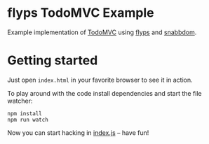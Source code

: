 flyps TodoMVC Example
=====================

Example implementation of [TodoMVC] using [flyps] and [snabbdom].

[TodoMVC]: http://todomvc.com
[flyps]: https://github.com/Contargo/flyps
[snabbdom]: https://github.com/snabbdom/snabbdom

# Getting started

Just open `index.html` in your favorite browser to see it in action.

To play around with the code install dependencies and start the file watcher:

 ```console
npm install
npm run watch
 ```

Now you can start hacking in [index.js](src/index.js) – have fun!
